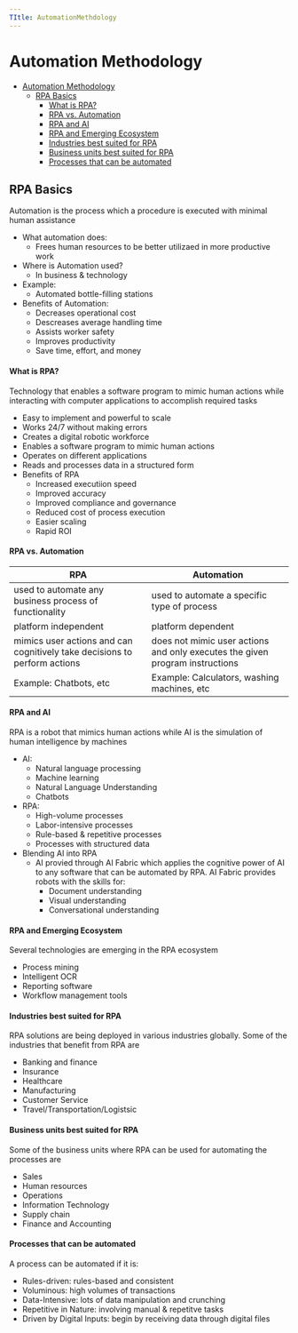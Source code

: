 ```yaml
---
TItle: AutomationMethdology
---
```

# Automation Methodology
<!-- @import "[TOC]" {cmd="toc" depthFrom=1 depthTo=6 orderedList=false} -->

<!-- code_chunk_output -->

- [Automation Methodology](#automation-methodology)
  - [RPA Basics](#rpa-basics)
      - [What is RPA?](#what-is-rpa)
      - [RPA vs. Automation](#rpa-vs-automation)
      - [RPA and AI](#rpa-and-ai)
      - [RPA and Emerging Ecosystem](#rpa-and-emerging-ecosystem)
      - [Industries best suited for RPA](#industries-best-suited-for-rpa)
      - [Business units best suited for RPA](#business-units-best-suited-for-rpa)
      - [Processes that can be automated](#processes-that-can-be-automated)

<!-- /code_chunk_output -->
## RPA Basics
Automation is the process which a procedure is executed with minimal human assistance
- What automation does:
    - Frees human resources to be better utilizaed in more productive work
- Where is Automation used?
    - In business & technology
- Example:
    - Automated bottle-filling stations
- Benefits of Automation:
    - Decreases operational cost
    - Descreases average handling time
    - Assists worker safety
    - Improves productivity
    - Save time, effort, and money
#### What is RPA?
Technology that enables a software program to mimic human actions while interacting with computer applications to accomplish required tasks
- Easy to implement and powerful to scale
- Works 24/7 without making errors
- Creates a digital robotic workforce
- Enables a software program to mimic human actions
- Operates on different applications
- Reads and processes data in a structured form
- Benefits of RPA
    - Increased executiion speed
    - Improved accuracy
    - Improved compliance and governance
    - Reduced cost of process execution
    - Easier scaling
    - Rapid ROI
#### RPA vs. Automation
| RPA | Automation |
| --- | ---------- |
| used to automate any business process of functionality | used to automate a specific type of process |
| platform independent | platform dependent |
| mimics user actions and can cognitively take decisions to perform actions | does not mimic user actions and only executes the given program instructions |
| Example: Chatbots, etc | Example: Calculators, washing machines, etc |

#### RPA and AI
RPA is a robot that mimics human actions while AI is the simulation of human intelligence by machines
- AI:
    - Natural language processing
    - Machine learning
    - Natural Language Understanding
    - Chatbots
- RPA:
    - High-volume processes
    - Labor-intensive processes
    - Rule-based & repetitive processes
    - Processes with structured data
- Blending AI into RPA 
    - AI provied through AI Fabric which applies the cognitive power of AI to any software that can be automated by RPA. AI Fabric provides robots with the skills for:
        - Document understanding
        - Visual understanding
        - Conversational understanding

#### RPA and Emerging Ecosystem
Several technologies are emerging in the RPA ecosystem
- Process mining
- Intelligent OCR
- Reporting software
- Workflow management tools

#### Industries best suited for RPA
RPA solutions are being deployed in various industries globally. Some of the industries that benefit from RPA are
- Banking  and finance
- Insurance
- Healthcare
- Manufacturing
- Customer Service
- Travel/Transportation/Logistsic

#### Business units best suited for RPA
Some of the business units where RPA can be used for automating the processes are
- Sales
- Human resources
- Operations
- Information Technology
- Supply chain
- Finance and Accounting

#### Processes that can be automated
A process can be automated if it is:
- Rules-driven: rules-based and consistent
- Voluminous: high volumes of transactions
- Data-Intensive: lots of data manipulation and crunching
- Repetitive in Nature: involving manual & repetitve tasks
- Driven by Digital Inputs: begin by receiving data through digital files